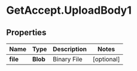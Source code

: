 # GetAccept.UploadBody1

## Properties
Name | Type | Description | Notes
------------ | ------------- | ------------- | -------------
**file** | **Blob** | Binary File | [optional] 
